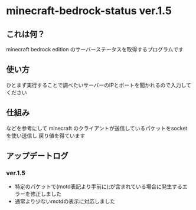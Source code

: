 # minecraft-bedrock-status ver.1.5
## これは何？
minecraft bedrock edition のサーバーステータスを取得するプログラムです
## 使い方
ひとまず実行することで調べたいサーバーのIPとポートを聞かれるので入力してください
## 仕組み
などを参考にして minecraft のクライアントが送信しているパケットをsocketを使い送信し
戻り値を得ています
## アップデートログ
### ver.1.5
- 特定のパケットで(motd表記より手前に);が含まれている場合に発生するエラーを修正しました
- 通常より少ないmotdの表示に対応しました

